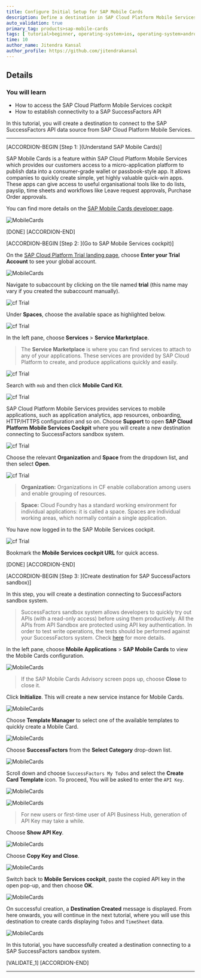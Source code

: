 ```yaml
---
title: Configure Initial Setup for SAP Mobile Cards
description: Define a destination in SAP Cloud Platform Mobile Services cockpit to establish connectivity to a SAP SuccessFactors sandbox API.
auto_validation: true
primary_tag: products>sap-mobile-cards
tags: [ tutorial>beginner, operating-system>ios, operating-system>android, topic>mobile, products>sap-cloud-platform, products>sap-mobile-cards, software-product-function>sap-cloud-platform-mobile-services ]
time: 10
author_name: Jitendra Kansal
author_profile: https://github.com/jitendrakansal
---
```


## Details
### You will learn
  - How to access the SAP Cloud Platform Mobile Services cockpit
  - How to establish connectivity to a SAP SuccessFactors API

In this tutorial, you will create a destination to connect to the SAP SuccessFactors API data source from SAP Cloud Platform Mobile Services.

---

[ACCORDION-BEGIN [Step 1: ](Understand SAP Mobile Cards)]

SAP Mobile Cards is a feature within SAP Cloud Platform Mobile Services which provides our customers access to a micro-application platform to publish data into a consumer-grade wallet or passbook-style app. It allows companies to quickly create simple, yet highly valuable quick-win apps. These apps can give access to useful organisational tools like to do lists, payslip, time sheets and workflows like Leave request approvals, Purchase Order approvals.

You can find more details on the [SAP Mobile Cards developer page](https://developers.sap.com/topics/mobile-cards.html).

![MobileCards](MobileCards.png)

[DONE]
[ACCORDION-END]

[ACCORDION-BEGIN [Step 2: ](Go to SAP Mobile Services cockpit)]

On the [SAP Cloud Platform Trial landing page](https://cockpit.hanatrial.ondemand.com), choose **Enter your Trial Account** to see your global account.

![MobileCards](img_0.png)

Navigate to subaccount by clicking on the tile named **trial** (this name may vary if you created the subaccount manually).

![cf Trial](img_2.png)

Under **Spaces**, choose the available space as highlighted below.

![cf Trial](img_4.png)

In the left pane, choose **Services** > **Service Marketplace**.

>The **Service Marketplace** is where you can find services to attach to any of your applications. These services are provided by SAP Cloud Platform to create, and produce applications quickly and easily.

![cf Trial](img_5.png)

Search with `mob` and then click **Mobile Card Kit**.

![cf Trial](img_6.png)

SAP Cloud Platform Mobile Services provides services to mobile applications, such as application analytics, app resources, onboarding, HTTP/HTTPS configuration and so on.
Choose **Support** to open **SAP Cloud Platform Mobile Services Cockpit** where you will create a new destination connecting to SuccessFactors sandbox system.

![cf Trial](img_7.png)

Choose the relevant **Organization** and **Space** from the dropdown list, and then select **Open**.

![cf Trial](img_8.png)

>**Organization:** Organizations in CF enable collaboration among users and enable grouping of resources.

>**Space:** Cloud Foundry has a standard working environment for individual applications: it is called a space. Spaces are individual working areas, which normally contain a single application.

You have now logged in to the SAP Mobile Services cockpit.

![cf Trial](img_9.png)

Bookmark the **Mobile Services cockpit URL** for quick access.

[DONE]
[ACCORDION-END]

[ACCORDION-BEGIN [Step 3: ](Create destination for SAP SuccessFactors sandbox)]

In this step, you will create a destination connecting to SuccessFactors sandbox system.

>SuccessFactors sandbox system allows developers to quickly try out APIs (with a read-only access) before using them productively.  All the APIs from API Sandbox are protected using API key authentication. In order to test write operations, the tests should be performed against your SuccessFactors system. Check [here](https://help.sap.com/viewer/84b35b9c39b247e3ba2a31f02beee46d/Cloud/en-US/74fa07983b1c41ffba251e14e4c31a11.html) for more details.

In the left pane, choose **Mobile Applications** > **SAP Mobile Cards** to view the Mobile Cards configuration.

![MobileCards](img_10.png)

>If the SAP Mobile Cards Advisory screen pops up, choose **Close** to close it.

Click **Initialize**. This will create a new service instance for Mobile Cards.

![MobileCards](img_101.png)

Choose **Template Manager** to select one of the available templates to quickly create a Mobile Card.

![MobileCards](img_11.png)

Choose **SuccessFactors** from the **Select Category** drop-down list.

![MobileCards](img_12.png)

Scroll down and choose `SuccessFactors My ToDos` and select the  **Create Card Template** icon. To proceed, You will be asked to enter the `API Key`.

![MobileCards](img_13.png)

![MobileCards](img_14.png)

>For new users or first-time user of API Business Hub, generation of API Key may take a while.

Choose **Show API Key**.

![MobileCards](img_15.png)

Choose **Copy Key and Close**.

![MobileCards](img_16.png)

Switch back to **Mobile Services cockpit**, paste the copied API key in the open pop-up, and then choose **OK**.

![MobileCards](img_17.png)

On successful creation, a **Destination Created** message is displayed. From here onwards, you will continue in the next tutorial, where you will use this destination to create cards displaying `ToDos` and `TimeSheet` data.

![MobileCards](img_18.png)

In this tutorial, you have successfully created a destination connecting to a SAP SuccessFactors sandbox system.

[VALIDATE_1]
[ACCORDION-END]

---
